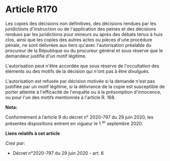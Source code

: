 # Article R170

Les copies des décisions non définitives, des décisions rendues par les juridictions d'instruction ou de l'application des
peines et des décisions rendues par les juridictions pour mineurs ou après des débats tenus à huis clos, ainsi que les copies
des autres actes ou pièces d'une procédure pénale, ne sont délivrées aux tiers qu'avec l'autorisation préalable du procureur
de la République ou du procureur général et sous réserve que le demandeur justifie d'un motif légitime.

L'autorisation peut n'être accordée que sous réserve de l'occultation des éléments ou des motifs de la décision qui n'ont pas
à être divulgués.

L'autorisation est refusée par décision motivée si la demande n'est pas justifiée par un motif légitime, si la délivrance de
la copie est susceptible de porter atteinte à l'efficacité de l'enquête ou à la présomption d'innocence, ou pour l'un des
motifs mentionnés à l'article R. 168.

**Nota:**

Conformément à l’article 9 du décret n° 2020-797 du 29 juin 2020, les présentes dispositions entrent en vigueur le 1
  <sup>er</sup> septembre 2020.

**Liens relatifs à cet article**

_Créé par_:

  - Décret n°2020-797 du 29 juin 2020 - art. 6
